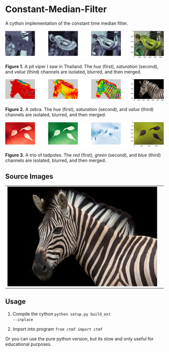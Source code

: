 # Constant-Median-Filter
A cython implementation of the constant time median filter.


<img src='https://github.com/nps6-uwf/Constant-Median-Filter/blob/main/results/Figure_2.png?raw=true'>
<p><b>Figure 1.</b>  A pit viper I saw in Thailand.  The <i>hue</i> (first), <i>saturation</i> (second), and <i>value</i> (third) channels are isolated, blurred, and then merged.</p>

<img src='https://github.com/nps6-uwf/Constant-Median-Filter/blob/main/results/Figure_4.png?raw=true'>
  <p><b>Figure 2.</b>  A zebra.  The <i>hue</i> (first), <i>saturation</i> (second), and <i>value</i> (third) channels are isolated, blurred, and then merged.</p>

<img src='https://github.com/nps6-uwf/Constant-Median-Filter/blob/main/results/Figure_5.png?raw=true'>
<p><b>Figure 3.</b>  A trio of tadpoles.  The <i>red</i> (first), <i>green</i> (second), and <i>blue</i> (third) channels are isolated, blurred, and then merged.</p>

## Source Images
<table>
  <tr>
    <td>
      <img src='https://github.com/nps6-uwf/Constant-Median-Filter/blob/main/results/zebra.png?raw=true'>
    </td>
    <td>
    </td>
    <tr>
</table>

## Usage
1. Compile the cython 
<code>python setup.py build_ext --inplace</code>

2. Import into program
<code>from ctmf import ctmf</code>

Or you can use the pure python version, but its slow and only useful for educational purposes.  
